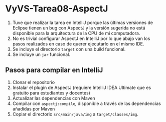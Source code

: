 # VyVS-Tarea08-AspectJ

1. Tuve que realizar la tarea en IntelliJ porque las últimas versiones de Eclipse tienen un bug con AspectJ y la versión sugerida no está disponible para la arquitectura de la CPU de mi computadora.
2. No es trivial configurar AspectJ en IntelliJ por lo que abajo van los pasos realizados en caso de querer ejecutarlo en el mismo IDE.
3. Se incluye el directorio `target` con una build funcional.
4. Se incluye un `jar` funcional.


## Pasos para compilar en IntelliJ
1. Clonar el repositorio
2. Instalar el plugin de AspectJ (requiere IntelliJ IDEA Ultimate que es gratuito para estudiantes y docentes)
3. Actualizar las dependencias con Maven
4. Compilar con `aspectj:compile`, disponible a través de las dependencias añadidas por Maven
5. Copiar el directorio `src/main/java/img` a `target/classes/img`.
